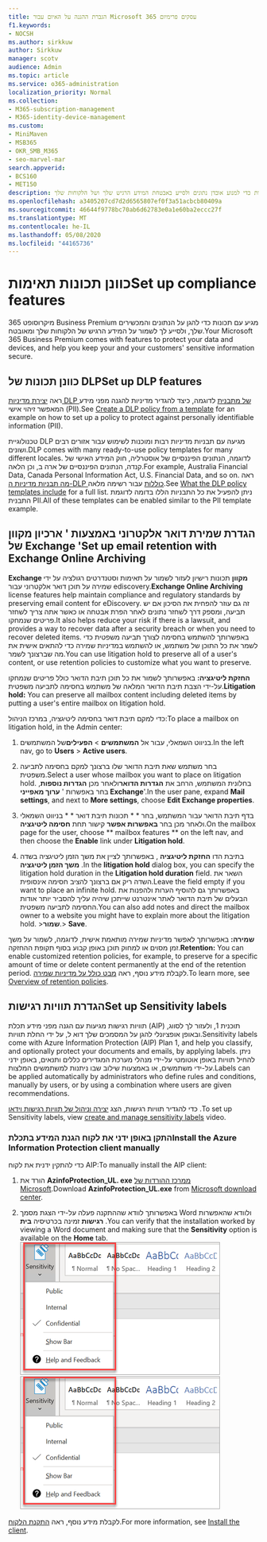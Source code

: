 ```yaml
---
title: הגברת ההגנה על האיום עבור Microsoft 365 עסקים פרימיום
f1.keywords:
- NOCSH
ms.author: sirkkuw
author: Sirkkuw
manager: scotv
audience: Admin
ms.topic: article
ms.service: o365-administration
localization_priority: Normal
ms.collection:
- M365-subscription-management
- M365-identity-device-management
ms.custom:
- MiniMaven
- MSB365
- OKR_SMB_M365
- seo-marvel-mar
search.appverid:
- BCS160
- MET150
description: כוונן תכונות תאימות כדי למנוע אובדן נתונים ולסייע באבטחת המידע הרגיש שלך ושל הלקוחות שלך.
ms.openlocfilehash: a3405207cd7d2d6565807ef0f3a51acbcb80409a
ms.sourcegitcommit: 46644f9778bc70ab6d62783e0a1e60ba2eccc27f
ms.translationtype: MT
ms.contentlocale: he-IL
ms.lasthandoff: 05/08/2020
ms.locfileid: "44165736"
---
```

# <a name="set-up-compliance-features"></a><span data-ttu-id="6d42b-103">כוונן תכונות תאימות</span><span class="sxs-lookup"><span data-stu-id="6d42b-103">Set up compliance features</span></span>

<span data-ttu-id="6d42b-104">מיקרוסופט 365 Business Premium מגיע עם תכונות כדי להגן על הנתונים והמכשירים שלך, ולסייע לך לשמור על המידע הרגיש של הלקוחות שלך ומאובטח.</span><span class="sxs-lookup"><span data-stu-id="6d42b-104">Your Microsoft 365 Business Premium comes with features to protect your data and devices, and help you keep your and your customers' sensitive information secure.</span></span>

## <a name="set-up-dlp-features"></a><span data-ttu-id="6d42b-105">כוונן תכונות של DLP</span><span class="sxs-lookup"><span data-stu-id="6d42b-105">Set up DLP features</span></span>

<span data-ttu-id="6d42b-106">ראה [יצירת מדיניות DLP של מתבנית](https://docs.microsoft.com/microsoft-365/compliance/create-a-dlp-policy-from-a-template) לדוגמה, כיצד להגדיר מדיניות להגנה מפני מידע המאפשר זיהוי אישי (PII).</span><span class="sxs-lookup"><span data-stu-id="6d42b-106">See [Create a DLP policy from a template](https://docs.microsoft.com/microsoft-365/compliance/create-a-dlp-policy-from-a-template) for an example on how to set up a policy to protect against personally identifiable information (PII).</span></span> 
  
<span data-ttu-id="6d42b-107">טכנולוגיית DLP מגיעה עם תבניות מדיניות רבות ומוכנות לשימוש עבור אזורים רבים ושונים.</span><span class="sxs-lookup"><span data-stu-id="6d42b-107">DLP comes with many ready-to-use policy templates for many different locales.</span></span> <span data-ttu-id="6d42b-108">לדוגמה, הנתונים הפיננסיים של אוסטרליה, חוק המידע האישי של קנדה, הנתונים הפיננסיים של ארה ב, וכן הלאה.</span><span class="sxs-lookup"><span data-stu-id="6d42b-108">For example, Australia Financial Data, Canada Personal Information Act, U.S. Financial Data, and so on.</span></span> <span data-ttu-id="6d42b-109">ראה [מה תבניות מדיניות ה-DLP כוללות](https://docs.microsoft.com/microsoft-365/compliance/what-the-dlp-policy-templates-include) עבור רשימה מלאה.</span><span class="sxs-lookup"><span data-stu-id="6d42b-109">See [What the DLP policy templates include](https://docs.microsoft.com/microsoft-365/compliance/what-the-dlp-policy-templates-include) for a full list.</span></span> <span data-ttu-id="6d42b-110">ניתן להפעיל את כל התבניות הללו בדומה לדוגמת התבנית PII.</span><span class="sxs-lookup"><span data-stu-id="6d42b-110">All of these templates can be enabled similar to the PII template example.</span></span> 
  
## <a name="set-up-email-retention-with-exchange-online-archiving"></a><span data-ttu-id="6d42b-111">הגדרת שמירת דואר אלקטרוני באמצעות ' ארכיון מקוון של Exchange '</span><span class="sxs-lookup"><span data-stu-id="6d42b-111">Set up email retention with Exchange Online Archiving</span></span>

 <span data-ttu-id="6d42b-112">**Exchange מקוון** תכונות רישיון לעזור לשמור על תאימות וסטנדרטים רגולציה על ידי שמירה על תוכן דואר אלקטרוני עבור ediscovery.</span><span class="sxs-lookup"><span data-stu-id="6d42b-112">**Exchange Online Archiving** license features help maintain compliance and regulatory standards by preserving email content for eDiscovery.</span></span> <span data-ttu-id="6d42b-113">זה גם עוזר להפחית את הסיכון אם יש תביעה, ומספק דרך לשחזר נתונים לאחר הפרת אבטחה או כאשר אתה צריך לשחזר פריטים שנמחקו.</span><span class="sxs-lookup"><span data-stu-id="6d42b-113">It also helps reduce your risk if there is a lawsuit, and provides a way to recover data after a security breach or when you need to recover deleted items.</span></span> <span data-ttu-id="6d42b-114">באפשרותך להשתמש בחסימה לצורך תביעה משפטית כדי לשמר את כל התוכן של משתמש, או להשתמש במדיניות שמירה כדי להתאים אישית את מה שברצונך לשמר.</span><span class="sxs-lookup"><span data-stu-id="6d42b-114">You can use litigation hold to preserve all of a user's content, or use retention policies to customize what you want to preserve.</span></span>
  
<span data-ttu-id="6d42b-115">**החזקת ליטיגציה:** באפשרותך לשמור את כל תוכן תיבת הדואר כולל פריטים שנמחקו על-ידי הצבת תיבת הדואר המלאה של משתמש בחסימה לתביעה משפטית.</span><span class="sxs-lookup"><span data-stu-id="6d42b-115">**Litigation hold:** You can preserve all mailbox content including deleted items by putting a user's entire mailbox on litigation hold.</span></span> 
    
<span data-ttu-id="6d42b-116">כדי למקם תיבת דואר בחסימה ליטיגציה, במרכז הניהול:</span><span class="sxs-lookup"><span data-stu-id="6d42b-116">To place a mailbox on litigation hold, in the Admin center:</span></span>
    
1. <span data-ttu-id="6d42b-117">בניווט השמאלי, עבור אל **המשתמשים** \> **הפעילים**של המשתמשים.</span><span class="sxs-lookup"><span data-stu-id="6d42b-117">In the left nav, go to **Users** \> **Active users**.</span></span>
    
2. <span data-ttu-id="6d42b-118">בחר משתמש שאת תיבת הדואר שלו ברצונך למקם בחסימה לתביעה משפטית.</span><span class="sxs-lookup"><span data-stu-id="6d42b-118">Select a user whose mailbox you want to place on litigation hold.</span></span> <span data-ttu-id="6d42b-119">בחלונית המשתמש, הרחב את **הגדרות הדואר**ולאחר מכן **הגדרות נוספות**, בחר באפשרות ' **ערוך מאפייני Exchange**'.</span><span class="sxs-lookup"><span data-stu-id="6d42b-119">In the user pane, expand **Mail settings**, and next to **More settings**, choose **Edit Exchange properties**.</span></span>
    
3. <span data-ttu-id="6d42b-120">בדף תיבת הדואר עבור המשתמש, בחר \* \* תכונות תיבת דואר \* \* בניווט השמאלי ולאחר מכן בחר **באפשרות אפשר** קישור תחת **חסימה ליטיגציה**.</span><span class="sxs-lookup"><span data-stu-id="6d42b-120">On the mailbox page for the user, choose \*\* mailbox features \*\* on the left nav, and then choose the **Enable** link under **Litigation hold**.</span></span>
    
4. <span data-ttu-id="6d42b-121">בתיבת הדו **החזקת ליטיגציה** , באפשרותך לציין את משך הזמן ליטיגציה בשדה **משך הזמן ליטיגציה** .</span><span class="sxs-lookup"><span data-stu-id="6d42b-121">In the **litigation hold** dialog box, you can specify the litigation hold duration in the **Litigation hold duration** field.</span></span> <span data-ttu-id="6d42b-122">השאר את השדה ריק אם ברצונך להציב חסימה אינסופית.</span><span class="sxs-lookup"><span data-stu-id="6d42b-122">Leave the field empty if you want to place an infinite hold.</span></span> <span data-ttu-id="6d42b-123">באפשרותך גם להוסיף הערות ולהפנות את הבעלים של תיבת הדואר לאתר אינטרנט שייתכן שיהיה עליך להסביר יותר אודות החסימה לתביעה משפטית.</span><span class="sxs-lookup"><span data-stu-id="6d42b-123">You can also add notes and direct the mailbox owner to a website you might have to explain more about the litigation hold.</span></span> <span data-ttu-id="6d42b-124">\>**שמור**.</span><span class="sxs-lookup"><span data-stu-id="6d42b-124">\> **Save**.</span></span>
    
<span data-ttu-id="6d42b-125">**שמירה:** באפשרותך לאפשר מדיניות שמירה מותאמת אישית, לדוגמה, לשמור על משך זמן מסוים או למחוק תוכן באופן קבוע בסוף תקופת ההחזקה.</span><span class="sxs-lookup"><span data-stu-id="6d42b-125">**Retention:** You can enable customized retention policies, for example, to preserve for a specific amount of time or delete content permanently at the end of the retention period.</span></span> <span data-ttu-id="6d42b-126">לקבלת מידע נוסף, ראה [מבט כולל על מדיניות שמירה](https://docs.microsoft.com/microsoft-365/compliance/retention-policies).</span><span class="sxs-lookup"><span data-stu-id="6d42b-126">To learn more, see [Overview of retention policies](https://docs.microsoft.com/microsoft-365/compliance/retention-policies).</span></span>

## <a name="set-up-sensitivity-labels"></a><span data-ttu-id="6d42b-127">הגדרת תוויות רגישות</span><span class="sxs-lookup"><span data-stu-id="6d42b-127">Set up Sensitivity labels</span></span>

<span data-ttu-id="6d42b-128">תוויות רגישות מגיעות עם הגנה מפני מידע תכלת (AIP) תוכנית 1, ולעזור לך לסווג, ובאופן אופציונלי להגן על המסמכים שלך דוא ל, על ידי החלת תוויות.</span><span class="sxs-lookup"><span data-stu-id="6d42b-128">Sensitivity labels come with Azure Information Protection (AIP) Plan 1, and help you classify, and optionally protect your documents and emails, by applying labels.</span></span> <span data-ttu-id="6d42b-129">ניתן להחיל תוויות באופן אוטומטי על-ידי מנהלי מערכת המגדירים כללים ותנאים, באופן ידני על-ידי משתמשים, או באמצעות שילוב שבו ניתנות למשתמשים המלצות.</span><span class="sxs-lookup"><span data-stu-id="6d42b-129">Labels can be applied automatically by administrators who define rules and conditions, manually by users, or by using a combination where users are given recommendations.</span></span>

<span data-ttu-id="6d42b-130">כדי להגדיר תוויות רגישות, הצג [יצירה וניהול של תוויות רגישות וידאו](https://support.office.com/article/2fb96b54-7dd2-4f0c-ac8d-170790d4b8b9) .</span><span class="sxs-lookup"><span data-stu-id="6d42b-130">To set up Sensitivity labels, view [create and manage sensitivity labels](https://support.office.com/article/2fb96b54-7dd2-4f0c-ac8d-170790d4b8b9) video.</span></span>



### <a name="install-the-azure-information-protection-client-manually"></a><span data-ttu-id="6d42b-131">התקן באופן ידני את לקוח הגנת המידע בתכלת</span><span class="sxs-lookup"><span data-stu-id="6d42b-131">Install the Azure Information Protection client manually</span></span>

<span data-ttu-id="6d42b-132">כדי להתקין ידנית את לקוח AIP:</span><span class="sxs-lookup"><span data-stu-id="6d42b-132">To manually install the AIP client:</span></span>

1. <span data-ttu-id="6d42b-133">הורד את **AzinfoProtection_UL. exe** [ממרכז ההורדות של Microsoft](https://www.microsoft.com/download/details.aspx?id=53018).</span><span class="sxs-lookup"><span data-stu-id="6d42b-133">Download **AzinfoProtection_UL.exe** from [Microsoft download center](https://www.microsoft.com/download/details.aspx?id=53018).</span></span>
 
2. <span data-ttu-id="6d42b-134">באפשרותך לוודא שההתקנה פעלה על-ידי הצגת מסמך Word ולוודא שהאפשרות **רגישות** זמינה בכרטיסיה **בית** .</span><span class="sxs-lookup"><span data-stu-id="6d42b-134">You can verify that the installation worked by viewing a Word document and making sure that the **Sensitivity** option is available on the **Home** tab.</span></span>
<br/><span data-ttu-id="6d42b-135">![הכרטיסייה ' הגנה ' נפתחת במסמך Word.](../media/word-sensitivity.png)</span><span class="sxs-lookup"><span data-stu-id="6d42b-135">![Protection tab drop-down in a Word document.](../media/word-sensitivity.png)</span></span>

<span data-ttu-id="6d42b-136">לקבלת מידע נוסף, ראה [התקנת הלקוח](https://docs.microsoft.com/azure/information-protection/infoprotect-tutorial-step3).</span><span class="sxs-lookup"><span data-stu-id="6d42b-136">For more information, see [Install the client](https://docs.microsoft.com/azure/information-protection/infoprotect-tutorial-step3).</span></span>
